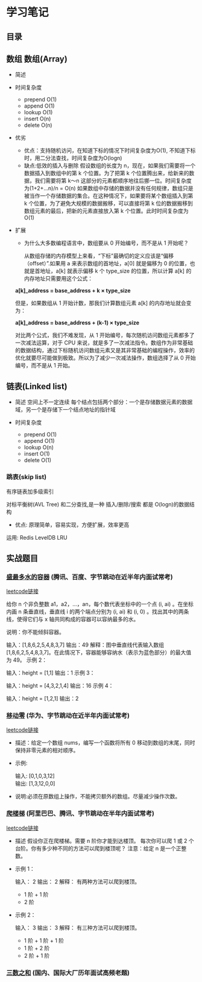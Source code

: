 # 学习笔记

## 目录

## 数组 数组(Array)

* 简述

* 时间复杂度
  * prepend O(1)
  * append O(1)
  * lookup O(1)
  * insert O(n)
  * delete O(n)

* 优劣

  * 优点：支持随机访问，在知道下标的情况下时间复杂度为O(1), 不知道下标时，用二分法查找，时间复杂度为O(logn)
  * 缺点:低效的插入与删除
    假设数组的长度为 n，现在，如果我们需要将一个数据插入到数组中的第 k 个位置。为了把第 k 个位置腾出来，给新来的数据，我们需要将第 k～n 这部分的元素都顺序地往后挪一位。时间复杂度为(1+2+...n)/n = O(n)
    如果数组中存储的数据并没有任何规律，数组只是被当作一个存储数据的集合。在这种情况下，如果要将某个数组插入到第 k 个位置，为了避免大规模的数据搬移，可以直接将第 k 位的数据搬移到数组元素的最后，把新的元素直接放入第 k 个位置。此时时间复杂度为O(1)

* 扩展

  * 为什么大多数编程语言中，数组要从 0 开始编号，而不是从 1 开始呢？

    从数组存储的内存模型上来看，“下标”最确切的定义应该是“偏移（offset）”.如果用 a 来表示数组的首地址，a[0] 就是偏移为 0 的位置，也就是首地址，a[k] 就表示偏移 k 个 type_size 的位置，所以计算 a[k] 的内存地址只需要用这个公式：

  <b>a[k]_address = base_address + k × type_size</b>

    但是，如果数组从 1 开始计数，那我们计算数组元素 a[k] 的内存地址就会变为：

  <b>a[k]_address = base_address + (k-1) × type_size</b>

    对比两个公式，我们不难发现，从 1 开始编号，每次随机访问数组元素都多了一次减法运算，对于 CPU 来说，就是多了一次减法指令。数组作为非常基础的数据结构，通过下标随机访问数组元素又是其非常基础的编程操作，效率的优化就要尽可能做到极致。所以为了减少一次减法操作，数组选择了从 0 开始编号，而不是从 1 开始。

## 链表(Linked list)

* 简述 空间上不一定连续 每个结点包括两个部分：一个是存储数据元素的数据域，另一个是存储下一个结点地址的指针域

* 时间复杂度
  * prepend O(1)
  * append O(1)
  * lookup O(n)
  * insert O(1)
  * delete O(1)

### 跳表(skip list)

有序链表加多级索引

对标平衡树(AVL Tree) 和二分查找,是一种 插入/删除/搜索 都是 O(logn)的数据结构

* 优点: 原理简单，容易实现，方便扩展，效率更高

运用: Redis LevelDB LRU

## 实战题目

### [盛最多水的容器](./move_zeroes_test.go) (腾讯、百度、字节跳动在近半年内面试常考)

[leetcode链接](https://leetcode-cn.com/problems/container-with-most-water/)

给你 n 个非负整数 a1，a2，...，an，每个数代表坐标中的一个点 (i, ai) 。在坐标内画 n 条垂直线，垂直线 i 的两个端点分别为 (i, ai) 和 (i, 0) 。找出其中的两条线，使得它们与 x 轴共同构成的容器可以容纳最多的水。

说明：你不能倾斜容器。

输入：[1,8,6,2,5,4,8,3,7]
输出：49
解释：图中垂直线代表输入数组 [1,8,6,2,5,4,8,3,7]。在此情况下，容器能够容纳水（表示为蓝色部分）的最大值为 49。
示例 2：

输入：height = [1,1]
输出：1
示例 3：

输入：height = [4,3,2,1,4]
输出：16
示例 4：

输入：height = [1,2,1]
输出：2

### [移动零](./move_zeroes_test.go) (华为、字节跳动在近半年内面试常考)

[leetcode链接](https://leetcode-cn.com/problems/move-zeroes/)

* 描述：给定一个数组 nums，编写一个函数将所有 0 移动到数组的末尾，同时保持非零元素的相对顺序。
* 示例:

  输入: [0,1,0,3,12]  
  输出: [1,3,12,0,0]

* 说明:必须在原数组上操作，不能拷贝额外的数组。尽量减少操作次数。

### [爬楼梯](./climbing_stairs.go) (阿里巴巴、腾讯、字节跳动在半年内面试常考)

[leetcode链接](https://leetcode-cn.com/problems/climbing-stairs/)

* 描述 假设你正在爬楼梯。需要 n 阶你才能到达楼顶。
  每次你可以爬 1 或 2 个台阶。你有多少种不同的方法可以爬到楼顶呢？
  注意：给定 n 是一个正整数。

* 示例 1：

  输入： 2
  输出： 2
  解释： 有两种方法可以爬到楼顶。

  * 1 阶 + 1 阶
  * 2 阶

* 示例 2：

  输入： 3
  输出： 3
  解释： 有三种方法可以爬到楼顶。
  * 1 阶 + 1 阶 + 1 阶
  * 1 阶 + 2 阶
  * 2 阶 + 1 阶

### [三数之和](./) (国内、国际大厂历年面试高频老题)
